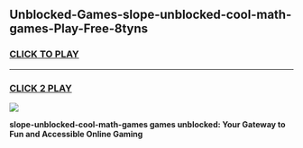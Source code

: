 
## Unblocked-Games-slope-unblocked-cool-math-games-Play-Free-8tyns
<h3>
<a href="https://premium76.site?title=slope-unblocked-cool-math-games&ref=21A">CLICK TO PLAY</a></h3>
<hr>

<h3>
<a href="https://premium76.site?title=slope-unblocked-cool-math-games&ref=21A">CLICK 2 PLAY</a>
  
</h3>

<a href="https://premium76.site?title=slope-unblocked-cool-math-games&ref=21A"><img src="https://clearcache.store/games.png"></a>


**slope-unblocked-cool-math-games games unblocked: Your Gateway to Fun and Accessible Online Gaming**
